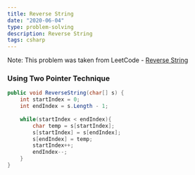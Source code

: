 ```yaml
---
title: Reverse String
date: "2020-06-04"
type: problem-solving
description: Reverse String
tags: csharp
---
```


Note: This problem was taken from LeetCode - [Reverse String](https://leetcode.com/problems/reverse-string/)

### Using Two Pointer Technique

```csharp
public void ReverseString(char[] s) {
	int startIndex = 0;
	int endIndex = s.Length - 1;
	
	while(startIndex < endIndex){
		char temp = s[startIndex];
		s[startIndex] = s[endIndex];
		s[endIndex] = temp;
		startIndex++;
		endIndex--;
	}
}
```
